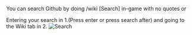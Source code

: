 You can search Github by doing /wiki [Search] in-game with no quotes or

Entering your search in 1.(Press enter or press search after) and going to the Wiki tab in 2.
![Search](../blob/master/Wiki/Images/HotbarSelection.png)